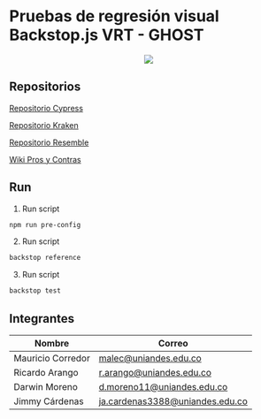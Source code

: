 # Pruebas de regresión visual Backstop.js VRT - GHOST

<p align="center">
  <img src="https://miro.medium.com/max/912/1*9vfFYbZNbxxJ7EhmE-W8mg.png"/>
</p>



## Repositorios
[Repositorio Cypress](https://github.com/jimmy-cardenas-miso/pruebas-automatizadas-ghost-cypress)

[Repositorio Kraken](https://github.com/mauricio-corredor/pruebas-automatizadas-kraken-ghost)

[Repositorio Resemble](https://github.com/jimmy-cardenas-miso/pruebas-automatizadas-ghost-resemble)

[Wiki Pros y Contras](https://github.com/mauricio-corredor/pruebas-automatizadas-kraken-ghost/wiki/Analisis-de-las-herramientas)


## Run
1. Run script
```bash
npm run pre-config
```
2. Run script
```bash
backstop reference
```
3. Run script
```bash
backstop test
```

## Integrantes

| Nombre | Correo |
| --- | --- |
| Mauricio Corredor | malec@uniandes.edu.co |
| Ricardo Arango | r.arango@uniandes.edu.co |
| Darwin Moreno | d.moreno11@uniandes.edu.co |
| Jimmy Cárdenas | ja.cardenas3388@uniandes.edu.co |
